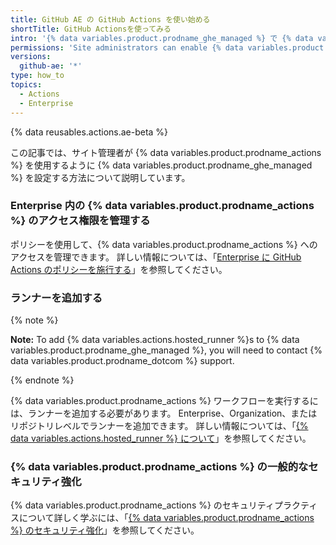 ```yaml
---
title: GitHub AE の GitHub Actions を使い始める
shortTitle: GitHub Actionsを使ってみる
intro: '{% data variables.product.prodname_ghe_managed %} で {% data variables.product.prodname_actions %} を設定する方法を学びます。'
permissions: 'Site administrators can enable {% data variables.product.prodname_actions %} and configure enterprise settings.'
versions:
  github-ae: '*'
type: how_to
topics:
  - Actions
  - Enterprise
---
```


{% data reusables.actions.ae-beta %}

この記事では、サイト管理者が {% data variables.product.prodname_actions %} を使用するように {% data variables.product.prodname_ghe_managed %} を設定する方法について説明しています。

### Enterprise 内の {% data variables.product.prodname_actions %} のアクセス権限を管理する

ポリシーを使用して、{% data variables.product.prodname_actions %} へのアクセスを管理できます。 詳しい情報については、「[Enterprise に GitHub Actions のポリシーを施行する](/admin/github-actions/enforcing-github-actions-policies-for-your-enterprise)」を参照してください。

### ランナーを追加する

{% note %}

**Note:** To add {% data variables.actions.hosted_runner %}s to {% data variables.product.prodname_ghe_managed %}, you will need to contact {% data variables.product.prodname_dotcom %} support.

{% endnote %}

{% data variables.product.prodname_actions %} ワークフローを実行するには、ランナーを追加する必要があります。 Enterprise、Organization、またはリポジトリレベルでランナーを追加できます。 詳しい情報については、「[{% data variables.actions.hosted_runner %} について](/actions/using-github-hosted-runners/about-ae-hosted-runners)」を参照してください。


### {% data variables.product.prodname_actions %} の一般的なセキュリティ強化

{% data variables.product.prodname_actions %} のセキュリティプラクティスについて詳しく学ぶには、「[{% data variables.product.prodname_actions %} のセキュリティ強化](/actions/learn-github-actions/security-hardening-for-github-actions)」を参照してください。
